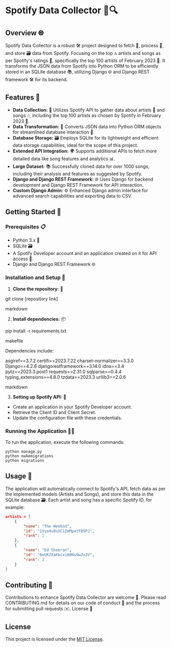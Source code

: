 # Spotify Data Collector 🎵🔍

## Overview 🌐
Spotify Data Collector is a robust 🛠️ project designed to fetch 🎣, process 🔄, and store 🗃️ data from Spotify. Focusing on the top 🔝 artists and songs as per Spotify's ratings 🌟, specifically the top 100 artists of February 2023 📅. It transforms the JSON data from Spotify into Python ORM to be efficiently stored in an SQLite database 📚, utilizing Django 🌐 and Django REST framework 🛠️ for its backend.

## Features 🌟
- **Data Collection:** 🎣 Utilizes Spotify API to gather data about artists 🎤 and songs 🎶, including the top 100 artists as chosen by Spotify in February 2023 📆.
- **Data Transformation:** 🔁 Converts JSON data into Python ORM objects for streamlined database interaction 💾.
- **Database Storage:** 🗃️ Employs SQLite for its lightweight and efficient data storage capabilities, ideal for the scope of this project.
- **Extended API Integration:** 🌍 Supports additional APIs to fetch more detailed data like song features and analytics 📊.
- **Large Dataset:** 📚 Successfully cloned data for over 1000 songs, including their analysis and features as suggested by Spotify.
- **Django and Django REST Framework:** 🌐 Uses Django for backend development and Django REST Framework for API interaction.
- **Custom Django Admin:** ⚙️ Enhanced Django admin interface for advanced search capabilities and exporting data to CSV.

## Getting Started 🚀

### Prerequisites 📋
- Python 3.x 🐍
- SQLite 🗃️
- A Spotify Developer account and an application created on it for API access 🔑.
- Django and Django REST Framework 🌐

### Installation and Setup 🔧
1. **Clone the repository:** 💾

git clone [repository link]

markdown

2. **Install dependencies:** 📦

pip install -r requirements.txt

makefile

Dependencies include:

asgiref==3.7.2
certifi==2023.7.22
charset-normalizer==3.3.0
Django==4.2.6
djangorestframework==3.14.0
idna==3.4
pytz==2023.3.post1
requests==2.31.0
sqlparse==0.4.4
typing_extensions==4.8.0
tzdata==2023.3
urllib3==2.0.6

markdown

3. **Setting up Spotify API:** 🔑
- Create an application in your Spotify Developer account.
- Retrieve the Client ID and Client Secret.
- Update the configuration file with these credentials.

### Running the Application 🏃‍♂️
To run the application, execute the following commands:

    python manage.py
    python makemigrations
    python migrations

## Usage 📖
The application will automatically connect to Spotify's API, fetch data as per the implemented models (Artists and Songs), and store this data in the SQLite database 🗃️. Each artist and song has a specific Spotify ID, for example:

```json
artists = [
    {
        "name": "The Weeknd",
        "id": "1Xyo4u8uXC1ZmMpatF05PJ",
        "rank": 1
    },
    {
        "name": "Ed Sheeran",
        "id": "6eUKZXaKkcviH0Ku9w2n3V",
        "rank": 2
    }
]
```

## Contributing 🤝

Contributions to enhance Spotify Data Collector are welcome 🙌. Please read CONTRIBUTING.md for details on our code of conduct 📜 and the process for submitting pull requests ✉️.
License 📄

## License
This project is licensed under the [MIT License](LICENSE.md).

